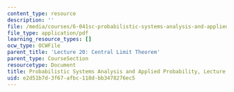 ```yaml
---
content_type: resource
description: ''
file: /media/courses/6-041sc-probabilistic-systems-analysis-and-applied-probability-fall-2013/e2d51b7d3f67afbc118dbb3478276ec5_MIT6_041SCF13_L20.pdf
file_type: application/pdf
learning_resource_types: []
ocw_type: OCWFile
parent_title: 'Lecture 20: Central Limit Theorem'
parent_type: CourseSection
resourcetype: Document
title: Probabilistic Systems Analysis and Applied Probability, Lecture 20
uid: e2d51b7d-3f67-afbc-118d-bb3478276ec5
---
```

